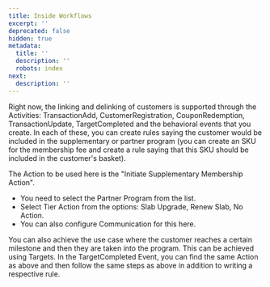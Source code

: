 ```yaml
---
title: Inside Workflows
excerpt: ''
deprecated: false
hidden: true
metadata:
  title: ''
  description: ''
  robots: index
next:
  description: ''
---
```

Right now, the linking and delinking of customers is supported through the Activities: TransactionAdd, CustomerRegistration, CouponRedemption, TransactionUpdate, TargetCompleted and the behavioral events that you create. In each of these, you can create rules saying the customer would be included in the supplementary or partner program (you can create an SKU for the membership fee and create a rule saying that this SKU should be included in the customer's basket).

The Action to be used here is the "Initiate Supplementary Membership Action".

* You need to select the Partner Program from the list.
* Select Tier Action from the options: Slab Upgrade, Renew Slab, No Action.
* You can also configure Communication for this here.

You can also achieve the use case where the customer reaches a certain milestone and then they are taken into the program. This can be achieved using Targets. In the TargetCompleted Event, you can find the same Action as above and then follow the same steps as above in addition to writing a respective rule.
